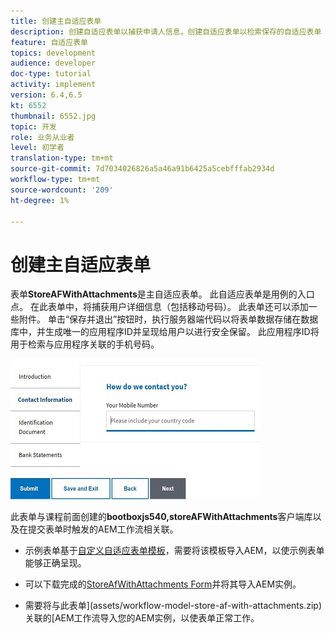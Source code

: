 ```yaml
---
title: 创建主自适应表单
description: 创建自适应表单以捕获申请人信息，创建自适应表单以检索保存的自适应表单
feature: 自适应表单
topics: development
audience: developer
doc-type: tutorial
activity: implement
version: 6.4,6.5
kt: 6552
thumbnail: 6552.jpg
topic: 开发
role: 业务从业者
level: 初学者
translation-type: tm+mt
source-git-commit: 7d7034026826a5a46a91b6425a5cebfffab2934d
workflow-type: tm+mt
source-wordcount: '209'
ht-degree: 1%

---
```



# 创建主自适应表单

表单&#x200B;**StoreAFWithAttachments**&#x200B;是主自适应表单。 此自适应表单是用例的入口点。 在此表单中，将捕获用户详细信息（包括移动号码）。 此表单还可以添加一些附件。 单击“保存并退出”按钮时，执行服务器端代码以将表单数据存储在数据库中，并生成唯一的应用程序ID并呈现给用户以进行安全保留。 此应用程序ID将用于检索与应用程序关联的手机号码。

![主应用程序表单](assets/6552.JPG)

此表单与课程前面创建的&#x200B;**bootboxjs540,storeAFWithAttachments**&#x200B;客户端库以及在提交表单时触发的AEM工作流相关联。


* 示例表单基于[自定义自适应表单模板](assets/custom-template-with-page-component.zip)，需要将该模板导入AEM，以使示例表单能够正确呈现。

* 可以下载完成的[StoreAfWithAttachments Form](assets/store-af-with-attachments-form.zip)并将其导入AEM实例。

* 需要将与此表单](assets/workflow-model-store-af-with-attachments.zip)关联的[AEM工作流导入您的AEM实例，以使表单正常工作。




